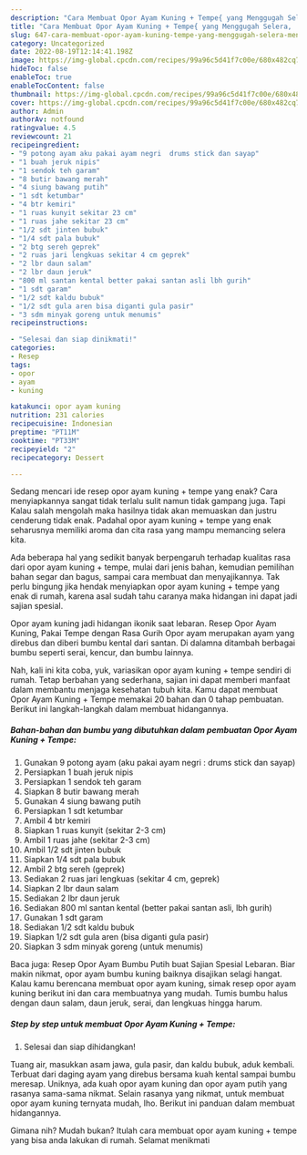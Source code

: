```yaml
---
description: "Cara Membuat Opor Ayam Kuning + Tempe{ yang Menggugah Selera,  Menu Buat lebaran"
title: "Cara Membuat Opor Ayam Kuning + Tempe{ yang Menggugah Selera,  Menu Buat lebaran"
slug: 647-cara-membuat-opor-ayam-kuning-tempe-yang-menggugah-selera-menu-buat-lebaran
category: Uncategorized
date: 2022-08-19T12:14:41.198Z
image: https://img-global.cpcdn.com/recipes/99a96c5d41f7c00e/680x482cq70/opor-ayam-kuning-tempe-foto-resep-utama.jpg
hideToc: false
enableToc: true
enableTocContent: false
thumbnail: https://img-global.cpcdn.com/recipes/99a96c5d41f7c00e/680x482cq70/opor-ayam-kuning-tempe-foto-resep-utama.jpg
cover: https://img-global.cpcdn.com/recipes/99a96c5d41f7c00e/680x482cq70/opor-ayam-kuning-tempe-foto-resep-utama.jpg
author: Admin
authorAv: notfound
ratingvalue: 4.5
reviewcount: 21
recipeingredient:
- "9 potong ayam aku pakai ayam negri  drums stick dan sayap"
- "1 buah jeruk nipis"
- "1 sendok teh garam"
- "8 butir bawang merah"
- "4 siung bawang putih"
- "1 sdt ketumbar"
- "4 btr kemiri"
- "1 ruas kunyit sekitar 23 cm"
- "1 ruas jahe sekitar 23 cm"
- "1/2 sdt jinten bubuk"
- "1/4 sdt pala bubuk"
- "2 btg sereh geprek"
- "2 ruas jari lengkuas sekitar 4 cm geprek"
- "2 lbr daun salam"
- "2 lbr daun jeruk"
- "800 ml santan kental better pakai santan asli lbh gurih"
- "1 sdt garam"
- "1/2 sdt kaldu bubuk"
- "1/2 sdt gula aren bisa diganti gula pasir"
- "3 sdm minyak goreng untuk menumis"
recipeinstructions:

- "Selesai dan siap dinikmati!"
categories:
- Resep
tags:
- opor
- ayam
- kuning

katakunci: opor ayam kuning 
nutrition: 231 calories
recipecuisine: Indonesian
preptime: "PT11M"
cooktime: "PT33M"
recipeyield: "2"
recipecategory: Dessert

---
```



Sedang mencari ide resep opor ayam kuning + tempe yang enak? Cara menyiapkannya sangat tidak terlalu sulit namun tidak gampang juga. Tapi Kalau salah mengolah maka hasilnya tidak akan memuaskan dan justru cenderung tidak enak. Padahal opor ayam kuning + tempe yang enak seharusnya memiliki aroma dan cita rasa yang mampu memancing selera kita.


Ada beberapa hal yang sedikit banyak berpengaruh terhadap kualitas rasa dari opor ayam kuning + tempe, mulai dari jenis bahan, kemudian pemilihan bahan segar dan bagus, sampai cara membuat dan menyajikannya. Tak perlu bingung jika hendak menyiapkan opor ayam kuning + tempe yang enak di rumah, karena asal sudah tahu caranya maka hidangan ini dapat jadi sajian spesial.

Opor ayam kuning jadi hidangan ikonik saat lebaran. Resep Opor Ayam Kuning, Pakai Tempe dengan Rasa Gurih Opor ayam merupakan ayam yang direbus dan diberi bumbu kental dari santan. Di dalamna ditambah berbagai bumbu seperti serai, kencur, dan bumbu lainnya.


Nah, kali ini kita coba, yuk, variasikan opor ayam kuning + tempe sendiri di rumah. Tetap berbahan yang sederhana, sajian ini dapat memberi manfaat dalam membantu menjaga kesehatan tubuh kita. Kamu dapat membuat Opor Ayam Kuning + Tempe memakai 20 bahan dan 0 tahap pembuatan. Berikut ini langkah-langkah dalam membuat hidangannya.

<!--inarticleads1-->

##### Bahan-bahan dan bumbu yang dibutuhkan dalam pembuatan Opor Ayam Kuning + Tempe:

1. Gunakan 9 potong ayam (aku pakai ayam negri : drums stick dan sayap)
1. Persiapkan 1 buah jeruk nipis
1. Persiapkan 1 sendok teh garam
1. Siapkan 8 butir bawang merah
1. Gunakan 4 siung bawang putih
1. Persiapkan 1 sdt ketumbar
1. Ambil 4 btr kemiri
1. Siapkan 1 ruas kunyit (sekitar 2-3 cm)
1. Ambil 1 ruas jahe (sekitar 2-3 cm)
1. Ambil 1/2 sdt jinten bubuk
1. Siapkan 1/4 sdt pala bubuk
1. Ambil 2 btg sereh (geprek)
1. Sediakan 2 ruas jari lengkuas (sekitar 4 cm, geprek)
1. Siapkan 2 lbr daun salam
1. Sediakan 2 lbr daun jeruk
1. Sediakan 800 ml santan kental (better pakai santan asli, lbh gurih)
1. Gunakan 1 sdt garam
1. Sediakan 1/2 sdt kaldu bubuk
1. Siapkan 1/2 sdt gula aren (bisa diganti gula pasir)
1. Siapkan 3 sdm minyak goreng (untuk menumis)


Baca juga: Resep Opor Ayam Bumbu Putih buat Sajian Spesial Lebaran. Biar makin nikmat, opor ayam bumbu kuning baiknya disajikan selagi hangat. Kalau kamu berencana membuat opor ayam kuning, simak resep opor ayam kuning berikut ini dan cara membuatnya yang mudah. Tumis bumbu halus dengan daun salam, daun jeruk, serai, dan lengkuas hingga harum. 

<!--inarticleads2-->

##### Step by step untuk membuat Opor Ayam Kuning + Tempe:


1. Selesai dan siap dihidangkan!

Tuang air, masukkan asam jawa, gula pasir, dan kaldu bubuk, aduk kembali. Terbuat dari daging ayam yang direbus bersama kuah kental sampai bumbu meresap. Uniknya, ada kuah opor ayam kuning dan opor ayam putih yang rasanya sama-sama nikmat. Selain rasanya yang nikmat, untuk membuat opor ayam kuning ternyata mudah, lho. Berikut ini panduan dalam membuat hidangannya. 

Gimana nih? Mudah bukan? Itulah cara membuat opor ayam kuning + tempe yang bisa anda lakukan di rumah. Selamat menikmati
